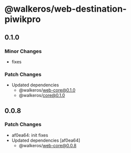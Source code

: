 # @walkeros/web-destination-piwikpro

## 0.1.0

### Minor Changes

- fixes

### Patch Changes

- Updated dependencies
  - @walkeros/web-core@0.1.0
  - @walkeros/core@0.1.0

## 0.0.8

### Patch Changes

- af0ea64: init fixes
- Updated dependencies [af0ea64]
  - @walkeros/web-core@0.0.8
